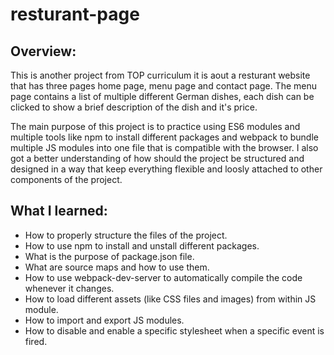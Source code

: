 # resturant-page

## Overview:
This is another project from TOP curriculum it is aout a resturant website that has three pages home page, menu page and contact page. The menu page contains a list of multiple different German dishes, each dish can be clicked to show a brief description of the dish and it's price.

The main purpose of this project is to practice using ES6 modules and multiple tools like npm to install different packages and webpack to bundle multiple JS modules into one file that is compatible with the browser. I also got a better understanding of how should the project be structured and designed in a way that keep everything flexible and loosly attached to other components of the project.

## What I learned:
- How to properly structure the files of the project.
- How to use npm to install and unstall different packages.
- What is the purpose of package.json file.
- What are source maps and how to use them.
- How to use webpack-dev-server to automatically compile the code whenever it changes.
- How to load different assets (like CSS files and images) from within JS module.
- How to import and export JS modules.
- How to disable and enable a specific stylesheet when a specific event is fired.
